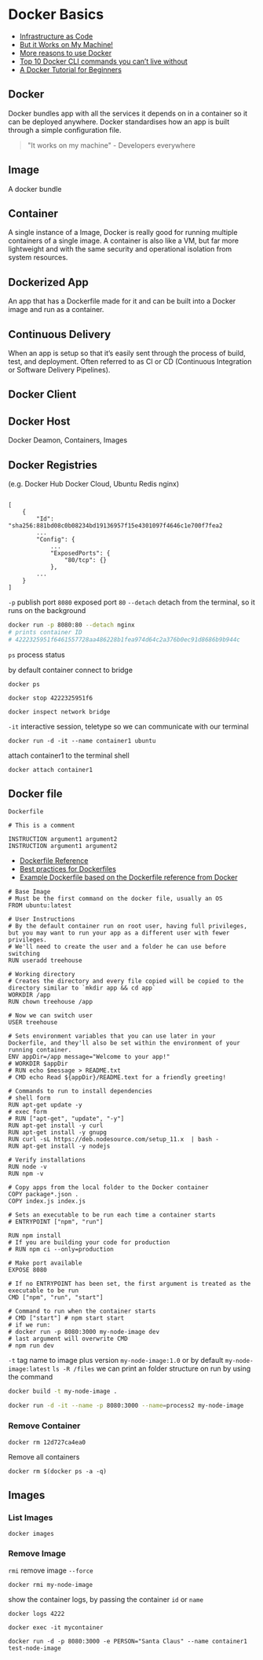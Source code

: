 # Docker Basics

- [Infrastructure as Code](https://martinfowler.com/bliki/InfrastructureAsCode.html)
- [But it Works on My Machine!](https://www.usenix.org/conference/ures14/technical-sessions/presentation/it-works-my-machine-how-container-technologies)
- [More reasons to use Docker](http://blog.flux7.com/blogs/docker/the-great-debate-should-you-use-docker-or-not)
- [Top 10 Docker CLI commands you can’t live without](https://medium.com/the-code-review/top-10-docker-commands-you-cant-live-without-54fb6377f481)
- [A Docker Tutorial for Beginners](https://docker-curriculum.com/)

## Docker
Docker bundles app with all the services it depends on in a container so it can be deployed anywhere. Docker standardises how an app is built through a simple configuration file.
> "It works on my machine" - Developers everywhere

## Image
A docker bundle

## Container
A single instance of a Image, Docker is really good for running multiple containers of a single image. A container is also like a VM, but far more lightweight and with the same security and operational isolation from system resources.

## Dockerized App
An app that has a Dockerfile made for it and can be built into a Docker image and run as a container.

## Continuous Delivery
When an app is setup so that it’s easily sent through the process of build, test, and deployment. Often referred to as CI or CD (Continuous Integration or Software Delivery Pipelines).

## Docker Client

## Docker Host
Docker Deamon, Containers, Images

## Docker Registries 
(e.g. Docker Hub Docker Cloud, Ubuntu Redis nginx) 

```

[
    {
        "Id": "sha256:881bd08c0b08234bd19136957f15e4301097f4646c1e700f7fea2
        ...
        "Config": {
            ...
            "ExposedPorts": {
                "80/tcp": {}
            },
        ...
    }
]
```

`-p` publish port `8080` exposed port `80` 
`--detach` detach from the terminal, so it runs on the background 
```sh
docker run -p 8080:80 --detach nginx
# prints container ID
# 4222325951f6461557728aa486228b1fea974d64c2a376b0ec91d8686b9b944c
```

`ps` process status

by default container connect to bridge
```
docker ps
```

```
docker stop 4222325951f6
```


```
docker inspect network bridge
```

`-it` interactive session, teletype so we can communicate with our terminal
```
docker run -d -it --name container1 ubuntu
```

attach container1 to the terminal shell
```
docker attach container1
```


## Docker file

`Dockerfile`

```docker
# This is a comment

INSTRUCTION argument1 argument2
INSTRUCTION argument1 argument2
```

- [Dockerfile Reference](https://docs.docker.com/engine/reference/builder/)
- [Best practices for Dockerfiles](https://docs.docker.com/engine/userguide/eng-image/dockerfile_best-practices/)
- [Example Dockerfile based on the Dockerfile reference from Docker](https://gist.github.com/ju2wheels/3d1a1dfa498977874d03)

```docker
# Base Image
# Must be the first command on the docker file, usually an OS
FROM ubuntu:latest

# User Instructions
# By the default container run on root user, having full privileges, but you may want to run your app as a different user with fewer privileges.
# We'll need to create the user and a folder he can use before switching
RUN useradd treehouse

# Working directory
# Creates the directory and every file copied will be copied to the directory similar to `mkdir app && cd app`
WORKDIR /app
RUN chown treehouse /app

# Now we can switch user
USER treehouse

# Sets environment variables that you can use later in your Dockerfile, and they'll also be set within the environment of your running container.
ENV appDir=/app message="Welcome to your app!"
# WORKDIR $appDir
# RUN echo $message > README.txt
# CMD echo Read ${appDir}/README.text for a friendly greeting!

# Commands to run to install dependencies
# shell form
RUN apt-get update -y
# exec form
# RUN ["apt-get", "update", "-y"]
RUN apt-get install -y curl 
RUN apt-get install -y gnupg 
RUN curl -sL https://deb.nodesource.com/setup_11.x  | bash -
RUN apt-get install -y nodejs

# Verify installations
RUN node -v
RUN npm -v

# Copy apps from the local folder to the Docker container
COPY package*.json .
COPY index.js index.js

# Sets an executable to be run each time a container starts
# ENTRYPOINT ["npm", "run"]

RUN npm install
# If you are building your code for production
# RUN npm ci --only=production

# Make port available
EXPOSE 8080

# If no ENTRYPOINT has been set, the first argument is treated as the executable to be run
CMD ["npm", "run", "start"]

# Command to run when the container starts
# CMD ["start"] # npm start start
# if we run:
# docker run -p 8080:3000 my-node-image dev 
# last argument will overwrite CMD
# npm run dev
```

`-t` tag name to image plus version `my-node-image:1.0` or by default `my-node-image:latest`
`ls -R /files`  we can print an folder structure on run by using the command
```sh
docker build -t my-node-image .
```

```sh
docker run -d -it --name -p 8080:3000 --name=process2 my-node-image
```


### Remove Container
```
docker rm 12d727ca4ea0
```

Remove all containers
```
docker rm $(docker ps -a -q)
```

## Images

### List Images
```
docker images
```

### Remove Image
`rmi` remove image
`--force`
```
docker rmi my-node-image
```

show the container logs, by passing the container `id` or `name`
```
docker logs 4222
```

```
docker exec -it mycontainer
```

```
docker run -d -p 8080:3000 -e PERSON="Santa Claus" --name container1 test-node-image
```
